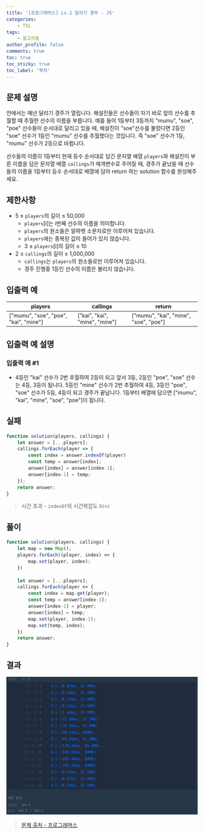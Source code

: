 ```yaml
---
title: '[프로그래머스] Lv.1 달리기 경주 - JS'
categories:
    - TIL
tags:
    - 알고리즘
author_profile: false
comments: true
toc: true
toc_sticky: true
toc_label: '목차'
---
```


## 문제 설명
얀에서는 매년 달리기 경주가 열립니다. 해설진들은 선수들이 자기 바로 앞의 선수를 추월할 때 추월한 선수의 이름을 부릅니다. 예를 들어 1등부터 3등까지 "mumu", "soe", "poe" 선수들이 순서대로 달리고 있을 때, 해설진이 "soe"선수를 불렀다면 2등인 "soe" 선수가 1등인 "mumu" 선수를 추월했다는 것입니다. 즉 "soe" 선수가 1등, "mumu" 선수가 2등으로 바뀝니다.

선수들의 이름이 1등부터 현재 등수 순서대로 담긴 문자열 배열 `players`와 해설진이 부른 이름을 담은 문자열 배열 `callings`가 매개변수로 주어질 때, 경주가 끝났을 때 선수들의 이름을 1등부터 등수 순서대로 배열에 담아 return 하는 solution 함수를 완성해주세요.

## 제한사항
* 5 ≤ `players`의 길이 ≤ 50,000
  * `players`[i]는 i번째 선수의 이름을 의미합니다.
  * `players`의 원소들은 알파벳 소문자로만 이루어져 있습니다.
  * `players`에는 중복된 값이 들어가 있지 않습니다.
  * 3 ≤ `players`[i]의 길이 ≤ 10
* 2 ≤ `callings`의 길이 ≤ 1,000,000
  * `callings`는 `players`의 원소들로만 이루어져 있습니다.
  * 경주 진행중 1등인 선수의 이름은 불리지 않습니다.

## 입출력 예

| players                               | callings                       | return                                |
|---------------------------------------|--------------------------------|---------------------------------------|
| ["mumu", "soe", "poe", "kai", "mine"] | ["kai", "kai", "mine", "mine"] | ["mumu", "kai", "mine", "soe", "poe"] |

## 입출력 예 설명
### 입출력 예 #1
* 4등인 "kai" 선수가 2번 추월하여 2등이 되고 앞서 3등, 2등인 "poe", "soe" 선수는 4등, 3등이 됩니다. 5등인 "mine" 선수가 2번 추월하여 4등, 3등인 "poe", "soe" 선수가 5등, 4등이 되고 경주가 끝납니다. 1등부터 배열에 담으면 ["mumu", "kai", "mine", "soe", "poe"]이 됩니다.

## 실패
```javascript
function solution(players, callings) {
    let answer = [...players];
    callings.forEach(player => {
        const index = answer.indexOf(player)
        const temp = answer[index];
        answer[index] = answer[index-1];
        answer[index-1] = temp;
    });
    return answer;
}
```
> 시간 초과 - `indexOf`의 시간복잡도 `O(n)`

## 풀이
```javascript
function solution(players, callings) {
    let map = new Map();
    players.forEach((player, index) => {
        map.set(player, index);
    })

    let answer = [...players];
    callings.forEach(player => {
        const index = map.get(player);
        const temp = answer[index-1];
        answer[index-1] = player;
        answer[index] = temp;
        map.set(player, index-1);
        map.set(temp, index);
    })
    return answer;
}
```

## 결과
![result](/assets/images/2023/08-21/algorithm-20-result.png)

>[문제 출처 - 프로그래머스](https://school.programmers.co.kr/learn/courses/30/lessons/178871)